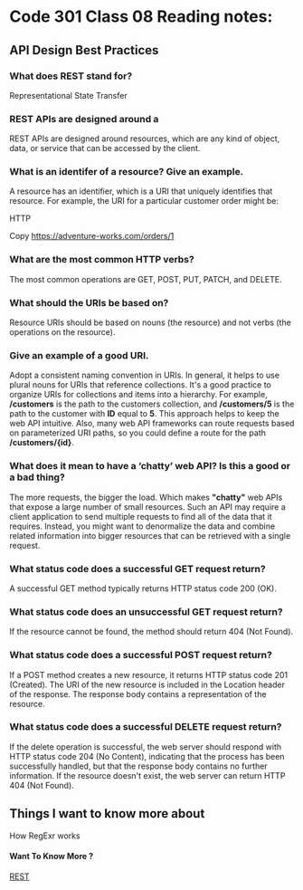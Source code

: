# Code 301 Class 08 Reading notes:


## API Design Best Practices



### What does REST stand for?
Representational State Transfer
### REST APIs are designed around a 
REST APIs are designed around resources, which are any kind of object, data, or service that can be accessed by the client.

### What is an identifer of a resource? Give an example.

A resource has an identifier, which is a URI that uniquely identifies that resource. For example, the URI for a particular customer order might be:

HTTP

Copy
https://adventure-works.com/orders/1

### What are the most common HTTP verbs?
The most common operations are GET, POST, PUT, PATCH, and DELETE.
### What should the URIs be based on?

 Resource URIs should be based on nouns (the resource) and not verbs (the operations on the resource).

### Give an example of a good URI.
Adopt a consistent naming convention in URIs. In general, it helps to use plural nouns for URIs that reference collections. It's a good practice to organize URIs for collections and items into a hierarchy. For example, **/customers** is the path to the customers collection, and **/customers/5** is the path to the customer with **ID** equal to **5**. This approach helps to keep the web API intuitive. Also, many web API frameworks can route requests based on parameterized URI paths, so you could define a route for the path **/customers/{id}**.

### What does it mean to have a ‘chatty’ web API? Is this a good or a bad thing?

The more requests, the bigger the load. Which makes  **"chatty"** web APIs that expose a large number of small resources. Such an API may require a client application to send multiple requests to find all of the data that it requires. Instead, you might want to denormalize the data and combine related information into bigger resources that can be retrieved with a single request.

### What status code does a successful GET request return?
A successful GET method typically returns HTTP status code 200 (OK). 
### What status code does an unsuccessful GET request return?
If the resource cannot be found, the method should return 404 (Not Found).

### What status code does a successful POST request return?
If a POST method creates a new resource, it returns HTTP status code 201 (Created). The URI of the new resource is included in the Location header of the response. The response body contains a representation of the resource.
### What status code does a successful DELETE request return?

If the delete operation is successful, the web server should respond with HTTP status code 204 (No Content), indicating that the process has been successfully handled, but that the response body contains no further information. If the resource doesn't exist, the web server can return HTTP 404 (Not Found).










## Things I want to know more about
How RegExr works  

#### Want To Know More ? 

[REST](https://docs.microsoft.com/en-us/azure/architecture/best-practices/api-design#what-is-rest)
